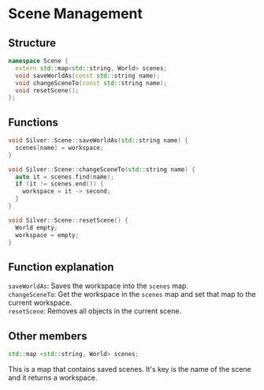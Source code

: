 # Scene Management
## Structure
```cpp
namespace Scene {
  extern std::map<std::string, World> scenes;
  void saveWorldAs(const std::string name);
  void changeSceneTo(const std::string name);
  void resetScene();
};
```
## Functions
```cpp
void Silver::Scene::saveWorldAs(std::string name) {
  scenes[name] = workspace;
}

void Silver::Scene::changeSceneTo(std::string name) {
  auto it = scenes.find(name);
  if (it != scenes.end()) {
    workspace = it -> second;
  }
}

void Silver::Scene::resetScene() {
  World empty;
  workspace = empty;
}
```

## Function explanation
`saveWorldAs`: Saves the workspace into the `scenes` map. <br>
`changeSceneTo`: Get the workspace in the `scenes` map and set that map to the current workspace. <br>
`resetScene`: Removes all objects in the current scene.

## Other members
```cpp
std::map <std::string, World> scenes;
```
This is a map that contains saved scenes. It's key is the name of the scene and it returns a workspace.

